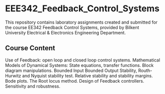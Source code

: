 # EEE342_Feedback_Control_Systems
This repository contains laboratory assignments created and submitted for the course EE342 Feedback Control Systems, provided by Bilkent University Electrical & Electronics Engineering Department.

## Course Content
Use of Feedback: open loop and closed loop control systems. Mathematical Models of Dynamical Systems: State equations, transfer functions. Block diagram manipulations. Bounded Input Bounded Output Stability, Routh-Hurwitz and Nyquist stability test. Relative stability and stability margins. Bode plots. The Root locus method. Design of Feedback controllers. Sensitivity and robustness.
